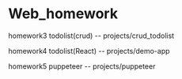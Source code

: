 # Web_homework
homework3 todolist(crud) -- projects/crud_todolist

homework4 todolist(React) --  projects/demo-app

homework5 puppeteer --  projects/puppeteer
